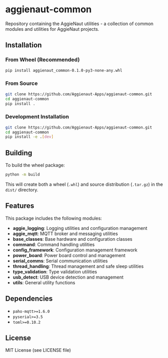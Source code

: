 # aggienaut-common

Repository containing the AggieNaut utilities - a collection of common modules and utilities for AggieNaut projects.

## Installation

### From Wheel (Recommended)

```bash
pip install aggienaut_common-0.1.0-py3-none-any.whl
```

### From Source

```bash
git clone https://github.com/Aggienaut-Apps/aggienaut-common.git
cd aggienaut-common
pip install .
```

### Development Installation

```bash
git clone https://github.com/Aggienaut-Apps/aggienaut-common.git
cd aggienaut-common
pip install -e .[dev]
```

## Building

To build the wheel package:

```bash
python -m build
```

This will create both a wheel (`.whl`) and source distribution (`.tar.gz`) in the `dist/` directory.

## Features

This package includes the following modules:

- **aggie_logging**: Logging utilities and configuration management
- **aggie_mqtt**: MQTT broker and messaging utilities
- **base_classes**: Base hardware and configuration classes
- **command**: Command handling utilities
- **config_framework**: Configuration management framework
- **power_board**: Power board control and management
- **serial_comms**: Serial communication utilities
- **thread_handling**: Thread management and safe sleep utilities
- **type_validation**: Type validation utilities
- **usb_detect**: USB device detection and management
- **utils**: General utility functions

## Dependencies

- `paho-mqtt>=1.6.0`
- `pyserial>=3.5`
- `toml>=0.10.2`

## License

MIT License (see LICENSE file)
